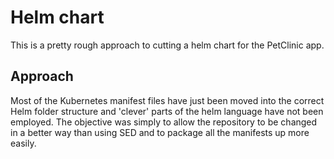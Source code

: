 # Helm chart

This is a pretty rough approach to cutting a helm chart for the PetClinic app.

## Approach

Most of the Kubernetes manifest files have just been moved into the correct Helm folder structure and 'clever' parts of the helm language have not been employed. The objective was simply to allow the repository to be changed in a better way than using SED and to package all the manifests up more easily.